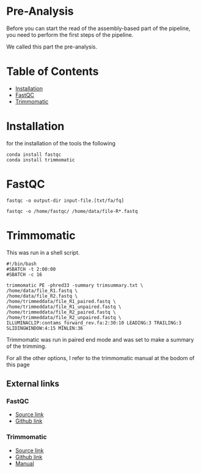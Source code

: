 # Pre-Analysis

Before you can start the read of the assembly-based part of the pipeline, you need to perform the first steps of the pipeline. 

We called this part the pre-analysis. 
# Table of Contents 

* [Installation](#Installation)
* [FastQC](#FastQC)
* [Trimmomatic](#Trimmomatic)

# Installation
for the installation of the tools the following 

```
conda install fastqc
conda install trimmomatic 
```

# FastQC

```
fastqc -o output-dir input-file.[txt/fa/fq]

fastqc -o /home/fastqc/ /home/data/file-R*.fastq
```

# Trimmomatic 
This was run in a shell script. 
```
#!/bin/bash
#SBATCH -t 2:00:00
#SBATCH -c 16

trimmomatic PE -phred33 -summary trimsummary.txt \
/home/data/file_R1.fastq \
/home/data/file_R2.fastq \
/home/trimmeddata/file_R1_paired.fastq \
/home/trimmeddata/file_R1_unpaired.fastq \
/home/trimmeddata/file_R2_paired.fastq \
/home/trimmeddata/file_R2_unpaired.fastq \
ILLUMINACLIP:contams_forward_rev.fa:2:30:10 LEADING:3 TRAILING:3 SLIDINGWINDOW:4:15 MINLEN:36
```
Trimmomatic was run in paired end mode and was set to make a summary of the trimming. 

For all the other options, I refer to the trimmomatic manual at the bodom of this page


## External links
### FastQC
* [Source link](https://www.bioinformatics.babraham.ac.uk/projects/fastqc/)
* [Github link](https://github.com/s-andrews/FastQC)

### Trimmomatic 
* [Source link](http://www.usadellab.org/cms/?page=trimmomatic)
* [Github link](https://github.com/timflutre/trimmomatic)
* [Manual](http://www.usadellab.org/cms/uploads/supplementary/Trimmomatic/TrimmomaticManual_V0.32.pdf)
